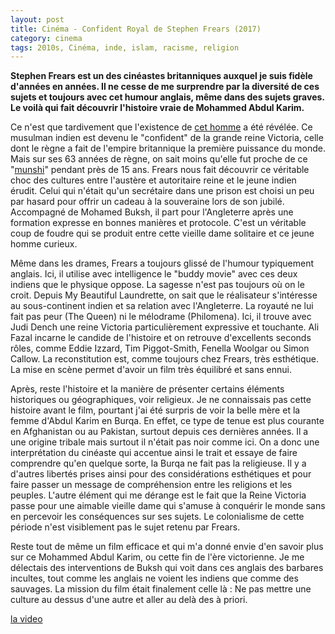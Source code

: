 ```yaml
---
layout: post
title: Cinéma - Confident Royal de Stephen Frears (2017)
category: cinema
tags: 2010s, Cinéma, inde, islam, racisme, religion
---
```

**Stephen Frears est un des cinéastes britanniques auxquel je suis fidèle d'années en années. Il ne cesse de me surprendre par la diversité de ces sujets et toujours avec cet humour anglais, même dans des sujets graves. Le voilà qui fait découvrir l'histoire vraie de Mohammed Abdul Karim.**

Ce n'est que tardivement que l'existence de <a href="https://fr.wikipedia.org/wiki/Mohammed_Abdul_Karim">cet homme</a> a été révélée. Ce musulman indien est devenu le "confident" de la grande reine Victoria, celle dont le règne a fait de l'empire britannique la première puissance du monde. Mais sur ses 63 années de règne, on sait moins qu'elle fut proche de ce "<a href="https://en.wikipedia.org/wiki/Munshi">munshi</a>" pendant près de 15 ans. Frears nous fait découvrir ce véritable choc des cultures entre l'austère et autoritaire reine et le jeune indien érudit. Celui qui n'était qu'un secrétaire dans une prison est choisi un peu par hasard pour offrir un cadeau à la souveraine lors de son jubilé. Accompagné de Mohamed Buksh, il part pour l'Angleterre après une formation expresse en bonnes manières et protocole. C'est un véritable coup de foudre qui se produit entre cette vieille dame solitaire et ce jeune homme curieux.

Même dans les drames, Frears a toujours glissé de l'humour typiquement anglais. Ici, il utilise avec intelligence le "buddy movie" avec ces deux indiens que le physique oppose. La sagesse n'est pas toujours où on le croit. Depuis My Beautiful Laundrette, on sait que le réalisateur s'intéresse au sous-continent indien et sa relation avec l'Angleterre. La royauté ne lui fait pas peur (The Queen) ni le mélodrame (Philomena). Ici, il trouve avec Judi Dench une reine Victoria particulièrement expressive et touchante. Ali Fazal incarne le candide de l'histoire et on retrouve d'excellents seconds rôles, comme Eddie Izzard, Tim Piggot-Smith, Fenella Woolgar ou Simon Callow. La reconstitution est, comme toujours chez Frears, très esthétique. La mise en scène permet d'avoir un film très équilibré et sans ennui.

Après, reste l'histoire et la manière de présenter certains éléments historiques ou géographiques, voir religieux. Je ne connaissais pas cette histoire avant le film, pourtant j'ai été surpris de voir la belle mère et la femme d'Abdul Karim en Burqa. En effet, ce type de tenue est plus courante en Afghanistan ou au Pakistan, surtout depuis ces dernières années. Il a une origine tribale mais surtout il n'était pas noir comme ici. On a donc une interprétation du cinéaste qui accentue ainsi le trait et essaye de faire comprendre qu'en quelque sorte, la Burqa ne fait pas la religieuse. Il y a d'autres libertés prises ainsi pour des considérations esthétiques et pour faire passer un message de compréhension entre les religions et les peuples. L'autre élément qui me dérange est le fait que la Reine Victoria passe pour une aimable vieille dame qui s'amuse à conquérir le monde sans en percevoir les conséquences sur ses sujets. Le colonialisme de cette période n'est visiblement pas le sujet retenu par Frears.

Reste tout de même un film efficace et qui m'a donné envie d'en savoir plus sur ce Mohammed Abdul Karim, ou cette fin de l'ère victorienne. Je me délectais des interventions de Buksh qui voit dans ces anglais des barbares incultes, tout comme les anglais ne voient les indiens que comme des sauvages. La mission du film était finalement celle là : Ne pas mettre une culture au dessus d'une autre et aller au delà des à priori.

[la video](https://www.youtube.com/watch?v=T504u17Ao9A)
